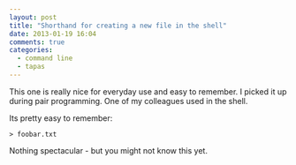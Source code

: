 ```yaml
---
layout: post
title: "Shorthand for creating a new file in the shell"
date: 2013-01-19 16:04
comments: true
categories: 
  - command line
  - tapas
---
```


This one is really nice for everyday use and easy to remember. I picked it up during pair programming. One of my colleagues used in the shell.

Its pretty easy to remember:

    > foobar.txt
    	
Nothing spectacular - but you might not know this yet.
